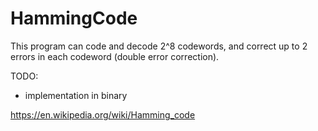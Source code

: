 # HammingCode

This program can code and decode 2^8 codewords, and correct up to 2 errors in each codeword (double error correction).

TODO:
- implementation in binary

https://en.wikipedia.org/wiki/Hamming_code
